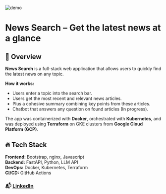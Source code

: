 ![demo](https://github.com/user-attachments/assets/2a60bd0a-72b6-4fd0-8d71-1ee402b2e48b)

# **News Search** – Get the latest news at a glance

## 📰 **Overview**  
**News Search** is a full-stack web application that allows users to quickly find the latest news on any topic.  

**How it works:**  
- Users enter a topic into the search bar.  
- Users get the most recent and relevant news articles.  
- Plus a cohesive summary combining key points from these articles.  
- Chatbot that answers any question on found articles (In progress).  

The app was containerized with **Docker**, orchestrated with **Kubernetes**, and was deployed using **Terraform** on GKE clusters from **Google Cloud Platform (GCP)**.

## 🔥 **Tech Stack**

**Frontend:** Bootstrap, nginx, Javascript  
**Backend:** FastAPI, Python, LLM API  
**DevOps:** Docker, Kubernetes, Terraform  
**CI/CD:** GitHub Actions

### 📬 [LinkedIn](https://www.linkedin.com/in/tianshuai-lu-ba313221a/)
